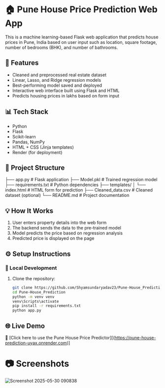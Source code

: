 # 🏠 Pune House Price Prediction Web App

This is a machine learning-based Flask web application that predicts house prices in Pune, India based on user input such as location, square footage, number of bedrooms (BHK), and number of bathrooms.

## 🚀 Features

- Cleaned and preprocessed real estate dataset
- Linear, Lasso, and Ridge regression models
- Best-performing model saved and deployed
- Interactive web interface built using Flask and HTML
- Predicts housing prices in lakhs based on form input

## 📊 Tech Stack

- Python
- Flask
- Scikit-learn
- Pandas, NumPy
- HTML + CSS (Jinja templates)
- Render (for deployment)

## 📁 Project Structure
├── app.py # Flask application
├── Model.pkl # Trained regression model
├── requirements.txt # Python dependencies
├── templates/
│ └── index.html # HTML form for prediction
├── Cleaned_data.csv # Cleaned dataset (optional)
└── README.md # Project documentation

## 💡 How It Works

1. User enters property details into the web form
2. The backend sends the data to the pre-trained model
3. Model predicts the price based on regression analysis
4. Predicted price is displayed on the page

## ⚙️ Setup Instructions

### 🔧 Local Development

1. Clone the repository:
   ```bash
   git clone https://github.com/Shyamsundaryadav23/Pune-House_Prediction.git
   cd Pune-House_Prediction
   python -m venv venv
   venv\Scripts\activate  
   pip install -r requirements.txt
   python app.py
## 🌐 Live Demo

🔗 [Click here to use the Pune House Price Predictor][(https://pune-house-prediction-uyax.onrender.com)]
# 📷 Screenshots
![Screenshot 2025-05-30 090838](https://github.com/user-attachments/assets/f9339f5a-86ff-400c-aae3-384f239b3f99)



